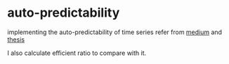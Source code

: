# auto-predictability
implementing the auto-predictability of time series
refer from [medium](https://medium.com/pit-ai-technologies/non-stationarity-and-memory-in-financial-markets-4b8d1200667c) and [thesis](https://arxiv.org/pdf/1806.08444.pdf)

I also calculate efficient ratio to compare with it.
